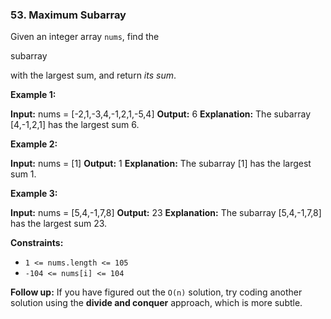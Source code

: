 ### 53\. Maximum Subarray

Given an integer array `nums`, find the

subarray

with the largest sum, and return _its sum_.

**Example 1:**

**Input:** nums = \[-2,1,-3,4,-1,2,1,-5,4\]
**Output:** 6
**Explanation:** The subarray \[4,-1,2,1\] has the largest sum 6.

**Example 2:**

**Input:** nums = \[1\]
**Output:** 1
**Explanation:** The subarray \[1\] has the largest sum 1.

**Example 3:**

**Input:** nums = \[5,4,-1,7,8\]
**Output:** 23
**Explanation:** The subarray \[5,4,-1,7,8\] has the largest sum 23.

**Constraints:**

*   `1 <= nums.length <= 105`
*   `-104 <= nums[i] <= 104`

**Follow up:** If you have figured out the `O(n)` solution, try coding another solution using the **divide and conquer** approach, which is more subtle.

